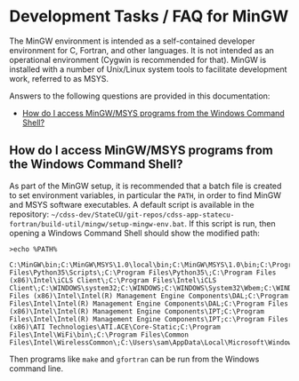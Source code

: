 # Development Tasks / FAQ for MinGW

The MinGW environment is intended as a self-contained developer environment for C, Fortran, and other languages.
It is not intended as an operational environment (Cygwin is recommended for that).
MinGW is installed with a number of Unix/Linux system tools to facilitate development work, referred to as MSYS.

Answers to the following questions are provided in this documentation:

* [How do I access MinGW/MSYS programs from the Windows Command Shell?](#how-do-i-access-mingwmsys-programs-from-the-windows-command-shell)

## How do I access MinGW/MSYS programs from the Windows Command Shell?

As part of the MinGW setup, it is recommended that a batch file is created to set environment variables,
in particular the `PATH`, in order to find MinGW and MSYS software executables.
A default script is available in the repository:  `~/cdss-dev/StateCU/git-repos/cdss-app-statecu-fortran/build-util/mingw/setup-mingw-env.bat`.
If this script is run, then opening a Windows Command Shell should show the modified path:

```text
>echo %PATH%

C:\MinGW\bin;C:\MinGW\MSYS\1.0\local\bin;C:\MinGW\MSYS\1.0\bin;C:\Program Files\Python35\Scripts\;C:\Program Files\Python35\;C:\Program Files (x86)\Intel\iCLS Client\;C:\Program Files\Intel\iCLS Client\;C:\WINDOWS\system32;C:\WINDOWS;C:\WINDOWS\System32\Wbem;C:\WINDOWS\System32\WindowsPowerShell\v1.0\;C:\Program Files (x86)\Intel\Intel(R) Management Engine Components\DAL;C:\Program Files\Intel\Intel(R) Management Engine Components\DAL;C:\Program Files (x86)\Intel\Intel(R) Management Engine Components\IPT;C:\Program Files\Intel\Intel(R) Management Engine Components\IPT;c:\Program Files (x86)\ATI Technologies\ATI.ACE\Core-Static;C:\Program Files\Intel\WiFi\bin\;C:\Program Files\Common Files\Intel\WirelessCommon\;C:\Users\sam\AppData\Local\Microsoft\WindowsApps
```

Then programs like `make` and `gfortran` can be run from the Windows command line.
